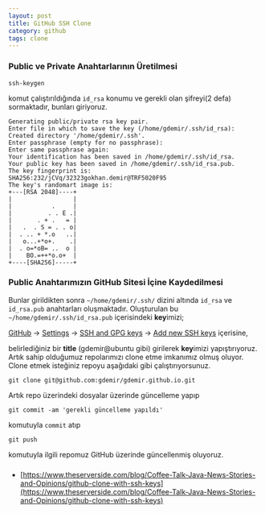```yaml
---
layout: post
title: GitHub SSH Clone
category: github
tags: clone
---
```


### Public ve Private Anahtarlarının Üretilmesi

    ssh-keygen

komut çalıştırıldığında  `id_rsa` konumu ve gerekli olan şifreyi(2 defa) sormaktadır, bunları giriyoruz.

```
Generating public/private rsa key pair.
Enter file in which to save the key (/home/gdemir/.ssh/id_rsa):
Created directory '/home/gdemir/.ssh'.
Enter passphrase (empty for no passphrase):
Enter same passphrase again:
Your identification has been saved in /home/gdemir/.ssh/id_rsa.
Your public key has been saved in /home/gdemir/.ssh/id_rsa.pub.
The key fingerprint is:
SHA256:232/jCVq/32323gokhan.demir@TRF5020F95
The key's randomart image is:
+---[RSA 2048]----+
|                 |
|           .     |
|          . . E .|
|       . + .   = |
|   .  . S = . . o|
|  . .. + *.o   ..|
|   o...+*o+.    .|
|  . o=*oB= ..  o |
|    BO.=++*o.o+  |
+----[SHA256]-----+
```

### Public Anahtarımızın GitHub Sitesi İçine Kaydedilmesi

Bunlar girildikten sonra `~/home/gdemir/.ssh/` dizini altında  `id_rsa` ve `id_rsa.pub` anahtarları oluşmaktadır.
Oluşturulan bu `~/home/gdemir/.ssh/id_rsa.pub`  içerisindeki **key**imizi;

[GitHub](https://github.com/) → [Settings](https://github.com/settings)  → [SSH and GPG keys](https://github.com/settings/keys) → [Add new SSH keys](https://github.com/settings/ssh/new) içerisine,

belirlediğiniz bir **title** (gdemir@ubuntu gibi) girilerek **key**imizi yapıştırıyoruz.
Artık sahip olduğumuz repolarımızı clone etme imkanımız olmuş oluyor. Clone etmek isteğiniz repoyu aşağıdaki gibi çalıştırıyorsunuz.

    git clone git@github.com:gdemir/gdemir.github.io.git

Artık repo üzerindeki dosyalar üzerinde güncelleme yapıp

    git commit -am 'gerekli güncelleme yapıldı'

komutuyla `commit` atıp

    git push

komutuyla ilgili repomuz GitHub üzerinde güncellenmiş oluyoruz.


###

 - [https://www.theserverside.com/blog/Coffee-Talk-Java-News-Stories-and-Opinions/github-clone-with-ssh-keys](https://www.theserverside.com/blog/Coffee-Talk-Java-News-Stories-and-Opinions/github-clone-with-ssh-keys)

